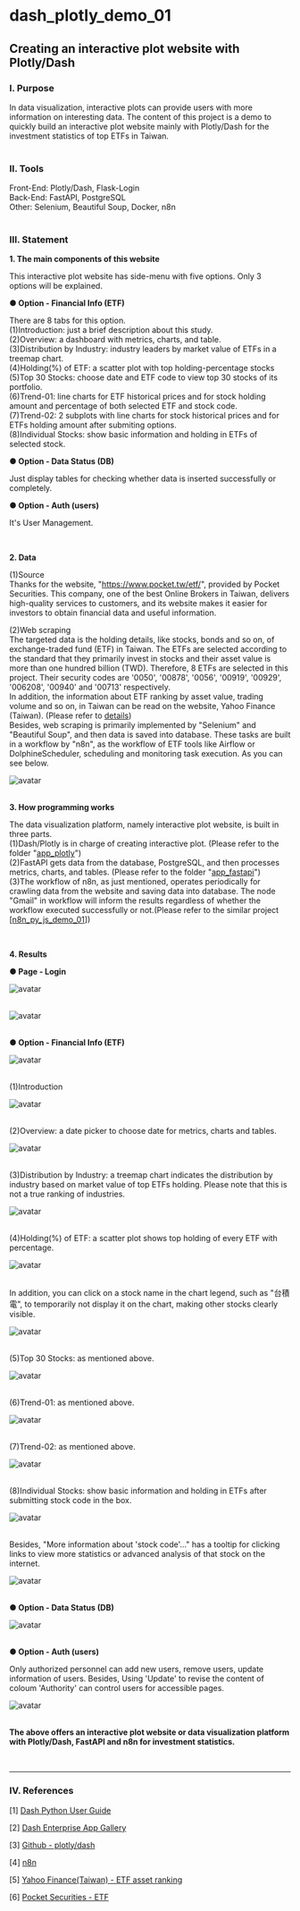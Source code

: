 # **dash_plotly_demo_01**

## **Creating an interactive plot website with Plotly/Dash**


### **Ⅰ. Purpose** 

In data visualization, interactive plots can provide users with more information on interesting data. The content of this project is a demo to quickly build an interactive plot website mainly with Plotly/Dash for the investment statistics of top ETFs in Taiwan.<br><br>

### **Ⅱ. Tools**

Front-End: Plotly/Dash, Flask-Login <br> 
Back-End: FastAPI, PostgreSQL <br>
Other: Selenium, Beautiful Soup, Docker, n8n <br>
<br>

### **Ⅲ. Statement**<br>


__1. The main components of this website__ <br>

This interactive plot website has side-menu with five options. Only 3 options will be explained.<br>

__● Option - Financial Info (ETF)__<br>

There are 8 tabs for this option.<br>
(1)Introduction: just a brief description about this study.<br>
(2)Overview: a dashboard with metrics, charts, and table.<br>
(3)Distribution by Industry: industry leaders by market value of ETFs in a treemap chart.<br>
(4)Holding(%) of ETF: a scatter plot with top holding-percentage stocks<br>
(5)Top 30 Stocks: choose date and ETF code to view top 30 stocks of its portfolio.<br>
(6)Trend-01: line charts for ETF historical prices and for stock holding amount and percentage of both selected ETF and stock code.<br>
(7)Trend-02: 2 subplots with line charts for stock historical prices and for ETFs holding amount after submiting options.<br>
(8)Individual Stocks: show basic information and holding in ETFs of selected stock.<br>

__● Option - Data Status (DB)__<br>

Just display tables for checking whether data is inserted successfully or completely.<br>

__● Option - Auth (users)__<br>

It's User Management.<br>

<br>


__2. Data__ <br>

(1)Source <br>
Thanks for the website, "https://www.pocket.tw/etf/", provided by Pocket Securities. This company, one of the best Online Brokers in Taiwan, delivers high-quality services to customers, and its website makes it easier for investors to obtain financial data and useful information.<br>

(2)Web scraping<br>
The targeted data is the holding details, like stocks, bonds and so on, of exchange-traded fund (ETF) in Taiwan. The ETFs are selected according to the standard that they primarily invest in stocks and their asset value is more than one hundred billion (TWD). Therefore, 8 ETFs are selected in this project. Their security codes are '0050', '00878', '0056', '00919', '00929', '006208', '00940' and '00713' respectively.<br>
In addition, the information about ETF ranking by asset value, trading volume and so on, in Taiwan can be read on the website, Yahoo Finance (Taiwan). (Please refer to [details](<https://tw.stock.yahoo.com/tw-etf/total-assets>))<br>
Besides, web scraping is primarily implemented by "Selenium" and "Beautiful Soup", and then data is saved into database. These tasks are built in a workflow by "n8n", as the workflow of ETF tools like Airflow or DolphineScheduler, scheduling and monitoring task execution. As you can see below.<br>

![avatar](./README_png/n8n_workflow_etf_crawler.png)
<br><br>

__3. How programming works__ <br>

The data visualization platform, namely interactive plot website, is built in three parts.<br>
(1)Dash/Plotly is in charge of creating interactive plot. (Please refer to the folder  "[app_plotly](./app_plotly)")<br>
(2)FastAPI gets data from the database, PostgreSQL, and then processes metrics, charts, and tables. (Please refer to the folder  "[app_fastapi](./app_fastapi)")<br>
(3)The workflow of n8n, as just mentioned, operates periodically for crawling data from the website and saving data into database. The node "Gmail" in workflow will inform the results regardless of whether the workflow executed successfully or not.(Please refer to the similar project  [[n8n_py_js_demo_01](<https://github.com/qinglian1105/n8n_py_js_demo_01>)])<br>

<br>


__4. Results__ <br>

__● Page - Login__ <br>

![avatar](./README_png/page_login.png)
<br><br>

![avatar](./README_png/page_login_with_menu.png)
<br><br>


__● Option - Financial Info (ETF)__ <br>

![avatar](./README_png/page_menu_financial.png)
<br><br>

(1)Introduction<br>

![avatar](./README_png/page_financial_introduction.png)
<br><br>

(2)Overview: a date picker to choose date for metrics, charts and tables.<br>

![avatar](./README_png/page_financial_overview.png)
<br><br>

(3)Distribution by Industry: a treemap chart indicates the distribution by industry based on market value of top ETFs holding. Please note that this is not a true ranking of industries. <br>

![avatar](./README_png/page_financial_industry.png)
<br><br>


(4)Holding(%) of ETF: a scatter plot shows top holding of every ETF with percentage.<br>

![avatar](./README_png/page_financial_holding.png)
<br><br>

In addition, you can click on a stock name in the chart legend, such as "台積電", to temporarily not display it on the chart, making other stocks clearly visible.<br>

![avatar](./README_png/page_financial_holding_no_2330.png)
<br><br>

(5)Top 30 Stocks: as mentioned above.<br>

![avatar](./README_png/page_financial_top30_stocks.png)
<br><br>

(6)Trend-01: as mentioned above.<br>

![avatar](./README_png/page_financial_trend_01.png)
<br><br>

(7)Trend-02: as mentioned above.<br>

![avatar](./README_png/page_financial_trend_02.png)
<br><br>

(8)Individual Stocks: show basic information and holding in ETFs after submitting stock code in the box.<br>

![avatar](./README_png/page_financial_individual_stocks.png)
<br><br>

Besides, "More information about 'stock code'..." has a tooltip for clicking links to view more statistics or advanced analysis of that stock on the internet.<br>

![avatar](./README_png/page_financial_individual_stocks_more_info.png)
<br><br>

__● Option - Data Status (DB)__ <br>

![avatar](./README_png/page_menu_data_status.png)
<br><br>

__● Option - Auth (users)__ <br>

Only authorized personnel can add new users, remove users, update information of users. Besides, Using 'Update' to revise the content of coloum 'Authority' can control users for accessible pages. <br>

![avatar](./README_png/page_menu_auth.png)
<br><br>


__The above offers an interactive plot website or data visualization platform with Plotly/Dash, FastAPI and n8n for investment statistics.__ <br>

<br>

---

### **Ⅳ. References**

[1] [Dash Python User Guide](<https://dash.plotly.com/>)

[2] [Dash Enterprise App Gallery](<https://dash.gallery/Portal/>)

[3] [Github - plotly/dash](<https://github.com/plotly/dash>)

[4] [n8n](<https://n8n.io/>)

[5] [Yahoo Finance(Taiwan) - ETF asset ranking](<https://tw.stock.yahoo.com/tw-etf/total-assets>)

[6] [Pocket Securities - ETF](<https://www.pocket.tw/etf/>)

